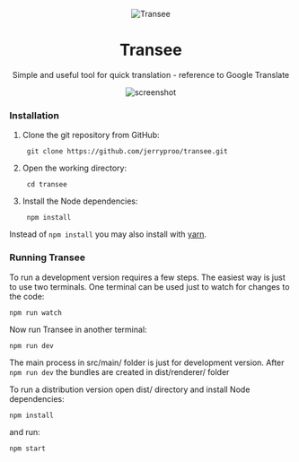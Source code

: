 <div align="center">

![Transee](https://alessioforte.github.io/transee/static/icon_256x256.png)

# Transee
Simple and useful tool for quick translation - reference to Google Translate

![screenshot](https://alessioforte.github.io/transee/static/rainbow.png)

</div>


### Installation

1. Clone the git repository from GitHub:

        git clone https://github.com/jerryproo/transee.git

2. Open the working directory:

        cd transee

3. Install the Node dependencies:

        npm install

Instead of `npm install` you may also install with [yarn](https://github.com/yarnpkg/yarn).


### Running Transee

To run a development version requires a few steps. The easiest way is just to use two
terminals. One terminal can be used just to watch for changes to the code:

    npm run watch

Now run Transee in another terminal:

    npm run dev

The main process in src/main/ folder is just for development version. After `npm run dev` the bundles are created in dist/renderer/ folder

To run a distribution version open dist/ directory and install Node dependencies:

    npm install

and run:

    npm start
